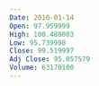 ```yaml
---
Date: 2016-01-14
Open: 97.959999
High: 100.480003
Low: 95.739998
Close: 99.519997
Adj Close: 95.057579
Volume: 63170100
---
```

